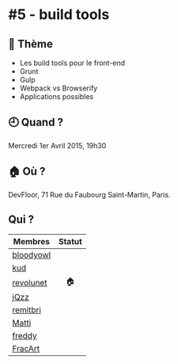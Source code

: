 # #5 - build tools

## 💬 Thème

- Les build tools pour le front-end
- Grunt
- Gulp
- Webpack vs Browserify
- Applications possibles

## 🕘 Quand ?

Mercredi 1er Avril 2015, 19h30

## 🏠 Où ?

DevFloor, 71 Rue du Faubourg Saint-Martin, Paris.

## Qui ?

Membres | Statut |
--------|:------:|
[bloodyowl](https://twitter.com/bloodyowl) |  |
[kud](https://twitter.com/_kud) |  |
[revolunet](https://twitter.com/revolunet) | 🏠 |
[jQzz](https://twitter.com/jQzzzz) |  |
[remitbri](https://twitter.com/remitbri) |  |
[Matti](https://twitter.com/matti_sg) |  |
[freddy](https://twitter.com/HarrisFreddy) |  |
[FracArt](https://twitter.com/FracArt) |  |
